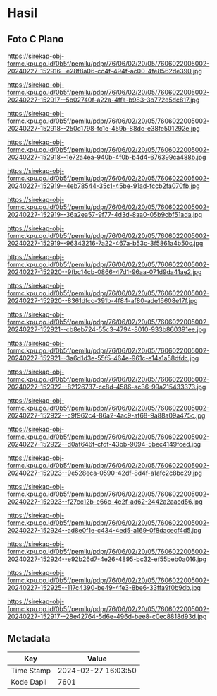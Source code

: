 # Hasil

## Foto C Plano

https://sirekap-obj-formc.kpu.go.id/0b5f/pemilu/pdpr/76/06/02/20/05/7606022005002-20240227-152916--e28f8a06-cc4f-494f-ac00-4fe8562de390.jpg

https://sirekap-obj-formc.kpu.go.id/0b5f/pemilu/pdpr/76/06/02/20/05/7606022005002-20240227-152917--5b02740f-a22a-4ffa-b983-3b772e5dc817.jpg

https://sirekap-obj-formc.kpu.go.id/0b5f/pemilu/pdpr/76/06/02/20/05/7606022005002-20240227-152918--250c1798-fc1e-459b-88dc-e38fe501292e.jpg

https://sirekap-obj-formc.kpu.go.id/0b5f/pemilu/pdpr/76/06/02/20/05/7606022005002-20240227-152918--1e72a4ea-940b-4f0b-b4d4-676399ca488b.jpg

https://sirekap-obj-formc.kpu.go.id/0b5f/pemilu/pdpr/76/06/02/20/05/7606022005002-20240227-152919--4eb78544-35c1-45be-91ad-fccb2fa070fb.jpg

https://sirekap-obj-formc.kpu.go.id/0b5f/pemilu/pdpr/76/06/02/20/05/7606022005002-20240227-152919--36a2ea57-9f77-4d3d-8aa0-05b9cbf51ada.jpg

https://sirekap-obj-formc.kpu.go.id/0b5f/pemilu/pdpr/76/06/02/20/05/7606022005002-20240227-152919--96343216-7a22-467a-b53c-3f5861a4b50c.jpg

https://sirekap-obj-formc.kpu.go.id/0b5f/pemilu/pdpr/76/06/02/20/05/7606022005002-20240227-152920--9fbc14cb-0866-47d1-96aa-071d9da41ae2.jpg

https://sirekap-obj-formc.kpu.go.id/0b5f/pemilu/pdpr/76/06/02/20/05/7606022005002-20240227-152920--8361dfcc-391b-4f84-af80-ade16608e17f.jpg

https://sirekap-obj-formc.kpu.go.id/0b5f/pemilu/pdpr/76/06/02/20/05/7606022005002-20240227-152921--cb8eb724-55c3-4794-8010-933b860391ee.jpg

https://sirekap-obj-formc.kpu.go.id/0b5f/pemilu/pdpr/76/06/02/20/05/7606022005002-20240227-152921--3a6d1d3e-55f5-464e-961c-e14a1a58dfdc.jpg

https://sirekap-obj-formc.kpu.go.id/0b5f/pemilu/pdpr/76/06/02/20/05/7606022005002-20240227-152922--82126737-cc8d-4586-ac36-99a215433373.jpg

https://sirekap-obj-formc.kpu.go.id/0b5f/pemilu/pdpr/76/06/02/20/05/7606022005002-20240227-152922--c9f962c4-86a2-4ac9-af68-9a88a09a475c.jpg

https://sirekap-obj-formc.kpu.go.id/0b5f/pemilu/pdpr/76/06/02/20/05/7606022005002-20240227-152922--d0af646f-cfdf-43bb-9094-5bec4149fced.jpg

https://sirekap-obj-formc.kpu.go.id/0b5f/pemilu/pdpr/76/06/02/20/05/7606022005002-20240227-152923--9e528eca-0590-42df-8d4f-a1afc2c8bc29.jpg

https://sirekap-obj-formc.kpu.go.id/0b5f/pemilu/pdpr/76/06/02/20/05/7606022005002-20240227-152923--f27cc12b-e66c-4e2f-ad62-2442a2aacd56.jpg

https://sirekap-obj-formc.kpu.go.id/0b5f/pemilu/pdpr/76/06/02/20/05/7606022005002-20240227-152924--ad8e0f1e-c434-4ed5-a169-0f8dacecf4d5.jpg

https://sirekap-obj-formc.kpu.go.id/0b5f/pemilu/pdpr/76/06/02/20/05/7606022005002-20240227-152924--e92b26d7-4e26-4895-bc32-ef55beb0a016.jpg

https://sirekap-obj-formc.kpu.go.id/0b5f/pemilu/pdpr/76/06/02/20/05/7606022005002-20240227-152925--117c4390-be49-4fe3-8be6-33ffa9f0b9db.jpg

https://sirekap-obj-formc.kpu.go.id/0b5f/pemilu/pdpr/76/06/02/20/05/7606022005002-20240227-152917--28e42764-5d6e-496d-bee8-c0ec8818d93d.jpg


## Metadata

| Key        | Value               |
| ---------- | ------------------- |
| Time Stamp | 2024-02-27 16:03:50 |
| Kode Dapil | 7601                |



